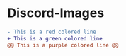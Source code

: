 # Discord-Images
```diff
- This is a red colored line
+ This is a green colored line
@@ This is a purple colored line @@
```
